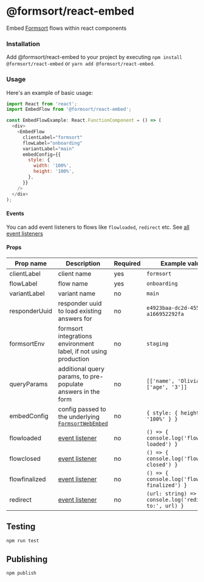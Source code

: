 # @formsort/react-embed

Embed [Formsort](https://formsort.com) flows within react components

### Installation

Add @formsort/react-embed to your project by executing `npm install @formsort/react-embed` or `yarn add @formsort/react-embed`.

### Usage

Here's an example of basic usage:

```js
import React from 'react';
import EmbedFlow from '@formsort/react-embed';

const EmbedFlowExample: React.FunctionComponent = () => (
  <div>
    <EmbedFlow
      clientLabel="formsort"
      flowLabel="onboarding"
      variantLabel="main"
      embedConfig={{
        style: {
          width: '100%',
          height: '100%',
        },
      }}
    />
  </div>
);
```

#### Events

You can add event listeners to flows like `flowloaded`, `redirect` etc. See [all event listeners](https://github.com/formsort/oss/packages/web-embed-api/#event-listeners)

#### Props

| Prop name     | Description                                                                                                  | Required | Example values                                             |
| ------------- | ------------------------------------------------------------------------------------------------------------ | -------- | ---------------------------------------------------------- |
| clientLabel   | client name                                                                                                  | yes      | `formsort`                                                 |
| flowLabel     | flow name                                                                                                    | yes      | `onboarding`                                               |
| variantLabel  | variant name                                                                                                 | no       | `main`                                                     |
| responderUuid | responder uuid to load existing answers for                                                                  | no       | `e4923baa-dc2d-4555-813c-a166952292fa`                     |
| formsortEnv   | formsort integrations environment label, if not using production                                             | no       | `staging`                                                  |
| queryParams   | additional query params, to pre-populate answers in the form                                                 | no       | `[['name', 'Olivia']], ['age', '3']]`                      |
| embedConfig   | config passed to the underlying [`FormsortWebEmbed`](https://github.com/formsort/oss/packages/web-embed-api) | no       | `{ style: { height: '100%' } }`                            |
| flowloaded    | [event listener](https://github.com/formsort/oss/packages/web-embed-api#flowloaded)                          | no       | `() => { console.log('flow loaded') }`                     |
| flowclosed    | [event listener](https://github.com/formsort/oss/packages/web-embed-api#flowclosed)                          | no       | `() => { console.log('flow closed') }`                     |
| flowfinalized | [event listener](https://github.com/formsort/oss/packages/web-embed-api#flowfinalized)                       | no       | `() => { console.log('flow finalized') }`                  |
| redirect      | [event listener](https://github.com/formsort/oss/packages/web-embed-api#redirect)                            | no       | `(url: string) => { console.log('redirecting to:', url) }` |

## Testing

```
npm run test
```

## Publishing

```
npm publish
```
